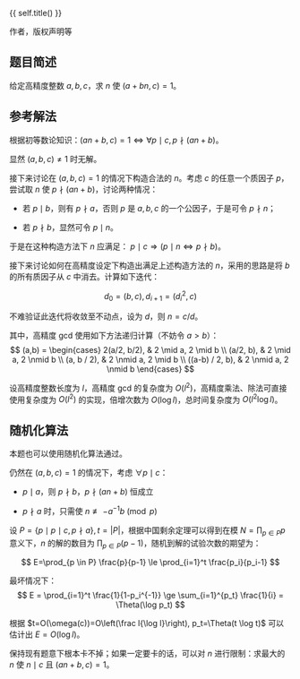 {{ self.title() }}

作者，版权声明等

## 题目简述

给定高精度整数 $a,b,c$，求 $n$ 使 $(a+bn,c)=1$。

## 参考解法

根据初等数论知识：$(an+b,c)=1 \Leftrightarrow \forall p \mid c, p \nmid (an+b)$。

显然 $(a,b,c)\ne1$ 时无解。

接下来讨论在 $(a,b,c)=1$ 的情况下构造合法的 $n$。考虑 $c$ 的任意一个质因子 $p$，尝试取 $n$ 使 $p \nmid (an+b)$，讨论两种情况：

- 若  $p \mid b$，则有 $p \nmid a$，否则 $p$ 是 $a,b,c$ 的一个公因子，于是可令 $p \nmid n$；

- 若 $p \nmid b$，显然可令 $p \mid n$。

于是在这种构造方法下 $n$ 应满足： $p \mid c \Rightarrow (p \mid n \Leftrightarrow p \nmid b)$。

接下来讨论如何在高精度设定下构造出满足上述构造方法的 $n$，采用的思路是将 $b$ 的所有质因子从 $c$ 中消去。计算如下迭代：

$$
d_0=(b,c), d_{i+1}=(d_i^2,c)
$$

不难验证此迭代将收敛至不动点，设为 $d$，则 $n=c/d$。

其中，高精度 gcd 使用如下方法递归计算（不妨令 $a>b$）：
$$
    (a,b) = \begin{cases}
    2(a/2, b/2), & 2 \mid a, 2 \mid b \\
    (a/2, b), & 2 \mid a, 2 \nmid b  \\
    (a, b / 2), & 2 \nmid a, 2 \mid b \\
    ((a-b) / 2, b), & 2 \nmid a, 2 \nmid b
    \end{cases}
$$

设高精度整数长度为 $l$，高精度 gcd 的复杂度为 $O(l^2)$，高精度乘法、除法可直接使用复杂度为 $O(l^2)$ 的实现，倍增次数为 $O(\log l)$，总时间复杂度为 $O(l^2 \log l)$。

## 随机化算法

本题也可以使用随机化算法通过。

仍然在 $(a,b,c)=1$ 的情况下，考虑 $\forall p\mid c$：

- $p \mid a$，则 $p \nmid b$，$p\nmid (an+b)$ 恒成立

- $p \nmid a$ 时，只需使 $n \not\equiv -a^{-1}b \pmod{p}$

设 $P=\{p\mid p \mid c, p\nmid a\}, t=\lvert P \rvert$，根据中国剩余定理可以得到在模 $N=\prod_{p \in P} p$ 意义下，$n$ 的解的数目为 $\prod_{p \in P} (p-1)$，随机到解的试验次数的期望为：

$$
E=\prod_{p \in P} \frac{p}{p-1} \le  \prod_{i=1}^t \frac{p_i}{p_i-1}
$$

最坏情况下：
$$
E = \prod_{i=1}^t \frac{1}{1-p_i^{-1}} \ge \sum_{i=1}^{p_t} \frac{1}{i} = \Theta(\log p_t)
$$

根据 $t=O(\omega(c))=O\left(\frac l{\log l}\right), p_t=\Theta(t \log t)$ 可以估计出 $E=O(\log l)$。

保持现有题意下根本卡不掉；如果一定要卡的话，可以对 $n$ 进行限制：求最大的 $n$ 使 $n \mid c$ 且 $(an+b,c)=1$。
